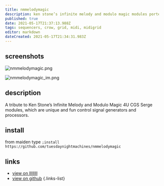 ```yaml
---
title: nmmelodymagic
description: ken stone’s infinite melody and modulo magic modules ported to norns
published: true
date: 2021-05-17T21:37:13.988Z
tags: sequencers, crow, grid, midi, midigrid
editor: markdown
dateCreated: 2021-05-17T21:34:31.983Z
---
```


## screenshots

![nmmelodymagic.png](/community/nightmachines/nmmelodymagic.png)

![nmmelodymagic_im.png](/community/nightmachines/nmmelodymagic_im.png)

## description

A tribute to Ken Stone’s Infinite Melody and Modulo Magic 4U CGS Serge modules, which are unique and fun control signal generators and processors.

## install

from maiden type
`;install https://github.com/tuesdaynightmachines/nmmelodymagic`

## links

- [view on llllllll](https://llllllll.co/t/nmmelodymagic)
- [view on github](https://github.com/tuesdaynightmachines/nmmelodymagic)
{.links-list}
